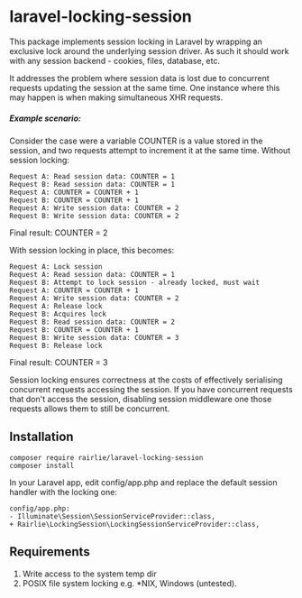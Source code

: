 # laravel-locking-session

This package implements session locking in Laravel by wrapping an exclusive lock around the underlying session driver. As such it should work with any session backend - cookies, files, database, etc.

It addresses the problem where session data is lost due to concurrent requests updating the session at the same time. One instance where this may happen is when making simultaneous XHR requests.

##### Example scenario:
Consider the case were a variable COUNTER is a value stored in the session, and two requests attempt to increment it at the same time. Without session locking:

    Request A: Read session data: COUNTER = 1
    Request B: Read session data: COUNTER = 1
    Request A: COUNTER = COUNTER + 1
    Request B: COUNTER = COUNTER + 1
    Request A: Write session data: COUNTER = 2
    Request B: Write session data: COUNTER = 2

Final result: COUNTER = 2

With session locking in place, this becomes:

    Request A: Lock session
    Request A: Read session data: COUNTER = 1
    Request B: Attempt to lock session - already locked, must wait
    Request A: COUNTER = COUNTER + 1
    Request A: Write session data: COUNTER = 2
    Request A: Release lock
    Request B: Acquires lock
    Request B: Read session data: COUNTER = 2
    Request B: COUNTER = COUNTER + 1
    Request B: Write session data: COUNTER = 3
    Request B: Release lock

Final result: COUNTER = 3

Session locking ensures correctness at the costs of effectively serialising concurrent requests accessing the session. If you have concurrent requests that don't access the session, disabling session middleware one those requests allows them to still be concurrent.

## Installation
    composer require rairlie/laravel-locking-session
    composer install
In your Laravel app, edit config/app.php and replace the default session handler with the locking one:

    config/app.php:
    - Illuminate\Session\SessionServiceProvider::class,
    + Rairlie\LockingSession\LockingSessionServiceProvider::class,

## Requirements
1. Write access to the system temp dir
2. POSIX file system locking e.g. *NIX, Windows (untested).
